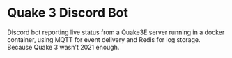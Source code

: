 # Quake 3 Discord Bot

Discord bot reporting live status from a Quake3E server running in a docker container, using MQTT for event delivery and Redis for log storage. Because Quake 3 wasn't 2021 enough.
